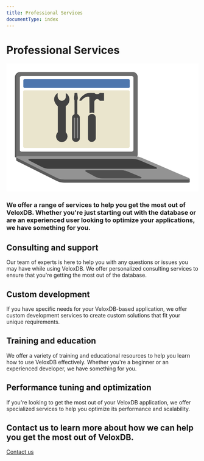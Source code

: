 ```yaml
---
title: Professional Services
documentType: index
---
```

<style type="text/css">
</style>
<div class="container container-maxwidth">  
    <div class="p-3">
    </div>
    <div class="row py-5">
        <div class="col-md-push-2 col-md-8 text-center">
            <h1 class="color-2 weight-300">Professional Services
            </h1>
        </div>
    </div>
     <div class="row py-5 align-items-center">
        <div class="col-sm-push-1 col-sm-5  text-center">
            <img src="./images/solution.svg" alt="" role="presentation" class="img-fluid img-fluid-center fit-image">
        </div>
        <div class="col-sm-push-1 col-sm-5 ">
            <h3 class="weight-300">We offer a range of services to help you get the most out of VeloxDB. Whether you're just starting out with the database or are an experienced user looking to optimize your applications, we have something for you.</h3>
        </div>
    </div>
    <div class="row">
        <div class="col-sm-push-1 col-sm-5 text-justify pt-5">
            <h2 class="text-left">Consulting and support
            </h2>
            <p class="weight-300">Our team of experts is here to help you with any questions or issues you may have while using VeloxDB. We offer personalized consulting services to ensure that you're getting the most out of the database.
            </p>
        </div>
        <div class="col-sm-push-1 col-sm-5 text-justify pt-5">
            <h2 class="text-left">Custom development
            </h2>
            <p class="weight-300">If you have specific needs for your VeloxDB-based application, we offer custom development services to create custom solutions that fit your unique requirements.
            </p>
        </div>
    </div>
    <div class="row">
        <div class="col-sm-push-1 col-sm-5 text-justify pt-5">
        <h2 class="text-left">Training and education
            </h2>
            <p class="weight-300">We offer a variety of training and educational resources to help you learn how to use VeloxDB effectively. Whether you're a beginner or an experienced developer, we have something for you.
            </p>
        </div>
        <div class="col-sm-push-1 col-sm-5 text-justify pt-5">
            <h2 class="text-left">Performance tuning and optimization
            </h2>
            <p class="weight-300">If you're looking to get the most out of your VeloxDB application, we offer specialized services to help you optimize its performance and scalability.
            </p>
        </div>
    </div>
    <div class="p-3">
    </div>
    <div class="p-3">
    </div>
    <div class="row">
        <div class="col-sm-push-2 col-sm-8 text-center">
            <h2 class="weight-300">Contact us to learn more about how we can help you get the most out of VeloxDB.
            </h2>
        </div>
    </div>
    <div class="row">
        <div class="col-sm-push-2 col-sm-8 text-center">
            <p><a class="btn btn-default" role="button" href="contact.md">Contact us</a></p>
        </div>
    </div>
    <div class="p-3">
    </div>
     <div class="p-3">
    </div>
    <div class="row sepfooter">
    </div>
</div>